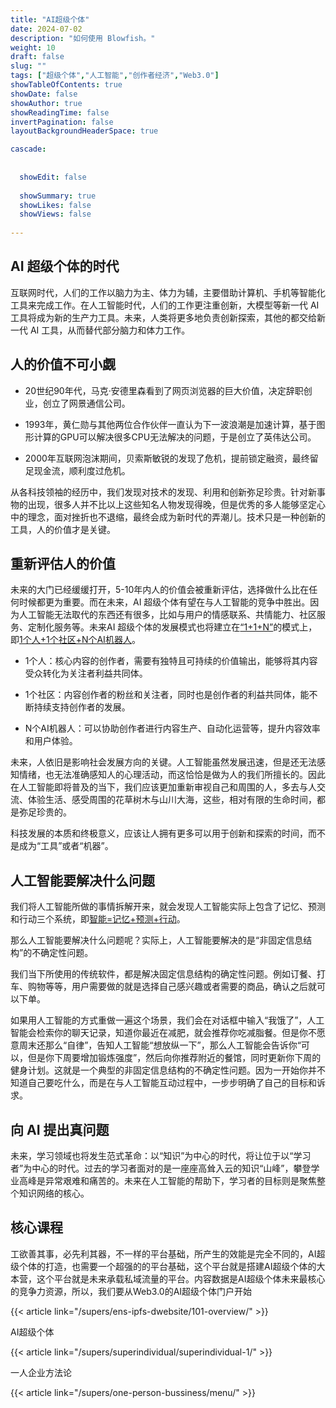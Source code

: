 ```yaml
---
title: "AI超级个体"
date: 2024-07-02
description: "如何使用 Blowfish。"
weight: 10
draft: false
slug: ""
tags: ["超级个体","人工智能","创作者经济","Web3.0"]
showTableOfContents: true
showDate: false
showAuthor: true
showReadingTime: false
invertPagination: false
layoutBackgroundHeaderSpace: true

cascade: 
  
  
  showEdit: false
  
  showSummary: true
  showLikes: false
  showViews: false
  
---
```


## AI 超级个体的时代

互联网时代，人们的工作以脑力为主、体力为辅，主要借助计算机、手机等智能化工具来完成工作。在人工智能时代，人们的工作更注重创新，大模型等新一代 AI 工具将成为新的生产力工具。未来，人类将更多地负责创新探索，其他的都交给新一代 AI 工具，从而替代部分脑力和体力工作。

## 人的价值不可小觑

- 20世纪90年代，马克·安德里森看到了网页浏览器的巨大价值，决定辞职创业，创立了网景通信公司。

- 1993年，黄仁勋与其他两位合作伙伴一直认为下一波浪潮是加速计算，基于图形计算的GPU可以解决很多CPU无法解决的问题，于是创立了英伟达公司。

- 2000年互联网泡沫期间，贝索斯敏锐的发现了危机，提前锁定融资，最终留足现金流，顺利度过危机。

从各科技领袖的经历中，我们发现对技术的发现、利用和创新弥足珍贵。针对新事物的出现，很多人并不比以上这些知名人物发现得晚，但是优秀的多人能够坚定心中的理念，面对挫折也不退缩，最终会成为新时代的弄潮儿。技术只是一种创新的工具，人的价值才是关键。

## 重新评估人的价值

未来的大门已经缓缓打开，5-10年内人的价值会被重新评估，选择做什么比在任何时候都更为重要。而在未来，AI 超级个体有望在与人工智能的竞争中胜出。因为人工智能无法取代的东西还有很多，比如与用户的情感联系、共情能力、社区服务、定制化服务等。未来AI 超级个体的发展模式也将建立在[“1+1+N”](#)的模式上，即[1个人+1个社区+N个AI机器人](#)。

- 1个人：核心内容的创作者，需要有独特且可持续的价值输出，能够将其内容受众转化为关注者利益共同体。

- 1个社区：内容创作者的粉丝和关注者，同时也是创作者的利益共同体，能不断持续支持创作者的发展。

- N个AI机器人：可以协助创作者进行内容生产、自动化运营等，提升内容效率和用户体验。

未来，人依旧是影响社会发展方向的关键。人工智能虽然发展迅速，但是还无法感知情绪，也无法准确感知人的心理活动，而这恰恰是做为人的我们所擅长的。因此在人工智能即将普及的当下，我们应该更加重新审视自己和周围的人，多去与人交流、体验生活、感受周围的花草树木与山川大海，这些，相对有限的生命时间，都是弥足珍贵的。

科技发展的本质和终极意义，应该让人拥有更多可以用于创新和探索的时间，而不是成为“工具”或者“机器”。

## 人工智能要解决什么问题

我们将人工智能所做的事情拆解开来，就会发现人工智能实际上包含了记忆、预测和行动三个系统，即[智能=记忆+预测+行动](#)。

那么人工智能要解决什么问题呢？实际上，人工智能要解决的是“非固定信息结构”的不确定性问题。

我们当下所使用的传统软件，都是解决固定信息结构的确定性问题。例如订餐、打车、购物等等，用户需要做的就是选择自己感兴趣或者需要的商品，确认之后就可以下单。

如果用人工智能的方式重做一遍这个场景，我们会在对话框中输入“我饿了”，人工智能会检索你的聊天记录，知道你最近在减肥，就会推荐你吃减脂餐。但是你不愿意周末还那么“自律”，告知人工智能“想放纵一下”，那么人工智能会告诉你“可以，但是你下周要增加锻炼强度”，然后向你推荐附近的餐馆，同时更新你下周的健身计划。这就是一个典型的非固定信息结构的不确定性问题。因为一开始你并不知道自己要吃什么，而是在与人工智能互动过程中，一步步明确了自己的目标和诉求。

## 向 AI 提出真问题

未来，学习领域也将发生范式革命：以“知识”为中心的时代，将让位于以“学习者”为中心的时代。过去的学习者面对的是一座座高耸入云的知识“山峰”，攀登学业高峰是异常艰难和痛苦的。未来在人工智能的帮助下，学习者的目标则是聚焦整个知识网络的核心。


## 核心课程

工欲善其事，必先利其器，不一样的平台基础，所产生的效能是完全不同的，AI超级个体的打造，也需要一个超强的的平台基础，这个平台就是搭建AI超级个体的大本营，这个平台就是未来承载私域流量的平台。内容数据是AI超级个体未来最核心的竞争力资源，所以，我们要从Web3.0的AI超级个体门户开始

 {{< article link="/supers/ens-ipfs-dwebsite/101-overview/" >}}

AI超级个体

{{< article link="/supers/superindividual/superindividual-1/" >}}

一人企业方法论

 {{< article link="/supers/one-person-bussiness/menu/" >}}
